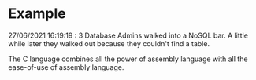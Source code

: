# Example

<!-- replace-with-date starts -->
27/06/2021 16:19:19 : 3 Database Admins walked into a NoSQL bar. A little while later they walked out because they couldn't find a table.
<!-- replace-with-date ends -->

<!-- replace-with-joke starts -->
The C language combines all the power of assembly language with all the ease-of-use of assembly language.
<!-- replace-with-joke ends -->